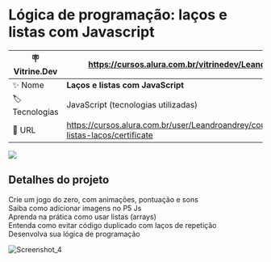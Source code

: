 # Lógica de programação: laços e listas com Javascript

| :placard: Vitrine.Dev| https://cursos.alura.com.br/vitrinedev/Leandroandrey
| -------------  | --- |
| :sparkles: Nome        | **Laços e listas com JavaScript**
| :label: Tecnologias | JavaScript (tecnologias utilizadas)
| :rocket: URL         | https://cursos.alura.com.br/user/Leandroandrey/course/javascript-listas-lacos/certificate

<!-- Inserir imagem com a #vitrinedev ao final do link -->
![](![Screenshot_4](https://user-images.githubusercontent.com/65931981/206862070-868e44b1-311a-45b4-8746-f853dd3b64b0.png)#vitrinedev)

## Detalhes do projeto

Crie um jogo do zero, com animações, pontuação e sons<br />
Saiba como adicionar imagens no P5 Js<br />
Aprenda na prática como usar listas (arrays)<br />
Entenda como evitar código duplicado com laços de repetição<br />
Desenvolva sua lógica de programação

![Screenshot_4](https://user-images.githubusercontent.com/65931981/206862070-868e44b1-311a-45b4-8746-f853dd3b64b0.png)
